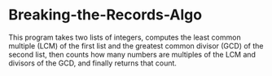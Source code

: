 # Breaking-the-Records-Algo

This program takes two lists of integers, computes the least common multiple (LCM) of the first list and the greatest common divisor (GCD) of the second list, then counts how many numbers are multiples of the LCM and divisors of the GCD, and finally returns that count.
